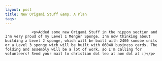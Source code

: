 ```yaml
---
layout: post
title: New Origami Stuff &amp; A Plan
tags:
---
```



                <p>Added some new Origami Stuff in the nippon section and I'm very proud of my Level 1 Menger Sponge. I'm now thinking about building a Level 2 sponge, which will be built with 2400 sonobe units or a Level 3 sponge wich will be built with 66048 business cards. The folding and assembly will be a lot of work, so I'm calling for volunteers! Send your mail to christian dot leo at aon dot at :)</p>
